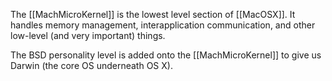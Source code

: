 

The [[MachMicroKernel]] is the lowest level section of [[MacOSX]]. It handles memory management, interapplication communication, and other low-level (and very important) things.

The BSD personality level is added onto the [[MachMicroKernel]] to give us Darwin (the core OS underneath OS X).